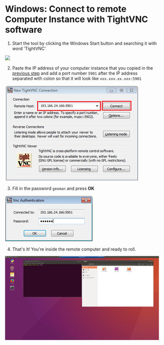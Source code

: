 # Windows: Connect to remote Computer Instance with TightVNC software
 
1. Start the tool by clicking the Windows Start button and searching it with word 'TightVNC'

 <img src="https://github.com/Python-for-geo-people/Intro-to-Python-I/blob/master/img/14b_start_TightVNC.png" width="300">
  
2. Paste the IP address of your computer instance that you copied in the [previous step](connect-to-instance.md#CopyIP) and add a port number `5901` 
after the IP address separated with colon so that it will look like `xxx.xxx.xx.xxx:5901`

 ![Fill in the IP address](../img/15b_copy-ip-address-connect.PNG)

3. Fill in the password `geoman` and  press **OK**
 
 ![Fill password](../img/16b_fill-in-password.PNG)

4. That's it! You're inside the remote computer and ready to roll. 
 
  ![Inside the remote computer](../img/17_work_environment.PNG)

